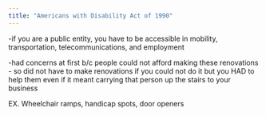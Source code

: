 ```yaml
---
title: "Americans with Disability Act of 1990"
---
```

-if you are a public entity, you have to be accessible in mobility, transportation, telecommunications, and employment

-had concerns at first b/c people could not afford making these renovations - so did not have to make renovations if you could not do it but you HAD to help them even if it meant carrying that person up the stairs to your business

EX. Wheelchair ramps, handicap spots, door openers

